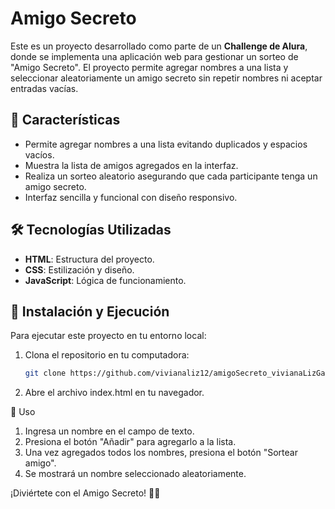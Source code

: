 # Amigo Secreto

Este es un proyecto desarrollado como parte de un **Challenge de Alura**, donde se implementa una aplicación web para gestionar un sorteo de "Amigo Secreto". El proyecto permite agregar nombres a una lista y seleccionar aleatoriamente un amigo secreto sin repetir nombres ni aceptar entradas vacías.

## 📌 Características

- Permite agregar nombres a una lista evitando duplicados y espacios vacíos.
- Muestra la lista de amigos agregados en la interfaz.
- Realiza un sorteo aleatorio asegurando que cada participante tenga un amigo secreto.
- Interfaz sencilla y funcional con diseño responsivo.

## 🛠️ Tecnologías Utilizadas

- **HTML**: Estructura del proyecto.
- **CSS**: Estilización y diseño.
- **JavaScript**: Lógica de funcionamiento.

## 🚀 Instalación y Ejecución

Para ejecutar este proyecto en tu entorno local:

1. Clona el repositorio en tu computadora:
   ```sh
   git clone https://github.com/vivianaliz12/amigoSecreto_vivianaLizGarnicaGomez.git

2. Abre el archivo index.html en tu navegador.

📝 Uso
   1. Ingresa un nombre en el campo de texto.
   2. Presiona el botón "Añadir" para agregarlo a la lista.
   3. Una vez agregados todos los nombres, presiona el botón "Sortear amigo".
   4. Se mostrará un nombre seleccionado aleatoriamente.

¡Diviértete con el Amigo Secreto! 🎁🎉
